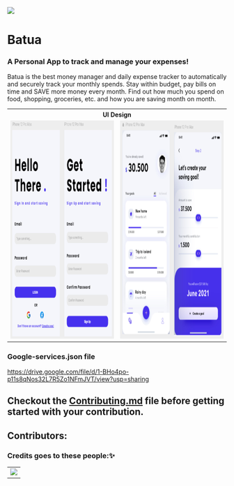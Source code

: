 ![](https://miro.medium.com/max/1400/1*c4YgRXYQayOVWxV37ourrw.png)
# Batua 
### A Personal App to track and manage your expenses!

Batua is the best money manager and daily expense tracker to automatically and securely track your monthly spends. Stay within budget, pay bills on time and SAVE more money every month. Find out how much you spend on food, shopping, groceries, etc. and how you are saving month on month.
<table>
  <th colspan = 2> UI Design </th>
<tr>
  <td><img src = "Batua2.png" width = 450 height = 500></td>
  <td><img src = "Batua1.png" width = 450 height = 500></td>
</tr>
</table>

### Google-services.json file
https://drive.google.com/file/d/1-BHo4po-p11s8qNos32L7R5Zo1NFmJVT/view?usp=sharing
## Checkout the [Contributing.md](Contributing.md) file before getting started with your contribution.

## Contributors:

### Credits goes to these people:✨

<table>
	<tr>
		<td>
  <a href="https://github.com/pratyushmp/Batua/graphs/contributors">
  <img src="https://contrib.rocks/image?repo=pratyushmp/Batua" />
</a>
		</td>
	</tr>
</table>
